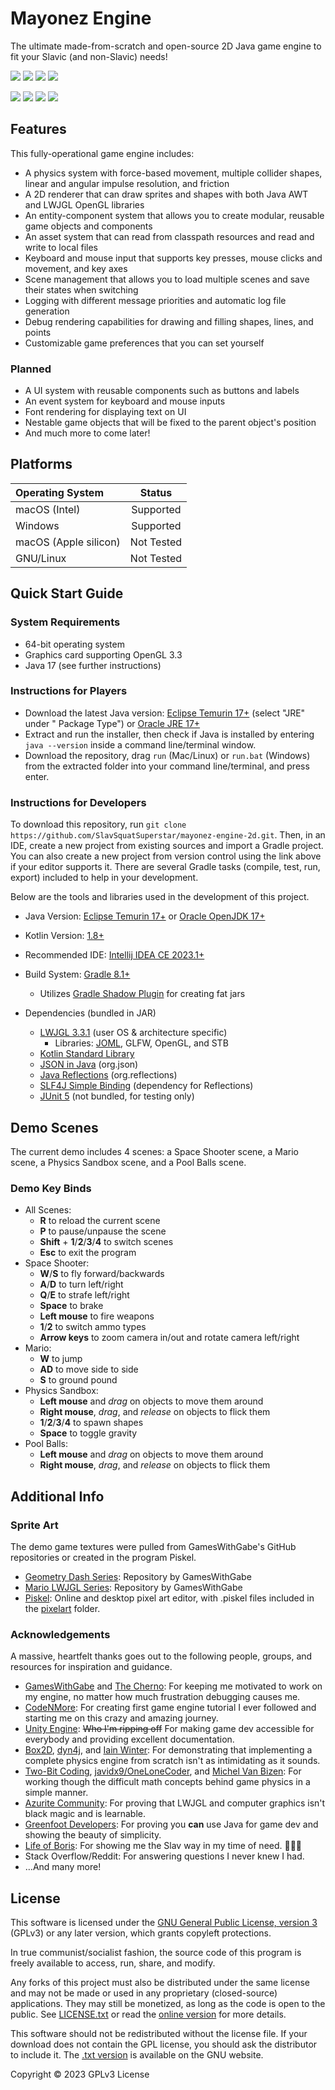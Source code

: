 # Mayonez Engine

The ultimate made-from-scratch and open-source 2D Java game engine to fit your Slavic (and non-Slavic) needs!

<img src="https://img.shields.io/badge/platform-macOS-lightgrey"></img>
<img src="https://img.shields.io/badge/platform-Windows-lightgrey"></img>
<img src="https://img.shields.io/badge/stable-v0.7.6-green"></img>
<img src=https://img.shields.io/badge/build-passing-brightgreen></img>

<img src="https://img.shields.io/badge/Made%20with-Java-red"></img>
<img src="https://img.shields.io/badge/Made%20with-Kotlin-red"></img>
<img src="https://img.shields.io/badge/Made%20with-LWJGL-blue"></img>
<img src=https://img.shields.io/badge/license-GPL3-blue></img>

## Features

This fully-operational game engine includes:

- A physics system with force-based movement, multiple collider shapes, linear and angular impulse resolution, and
  friction
- A 2D renderer that can draw sprites and shapes with both Java AWT and LWJGL OpenGL libraries
- An entity-component system that allows you to create modular, reusable game objects and components
- An asset system that can read from classpath resources and read and write to local files
- Keyboard and mouse input that supports key presses, mouse clicks and movement, and key axes
- Scene management that allows you to load multiple scenes and save their states when switching
- Logging with different message priorities and automatic log file generation
- Debug rendering capabilities for drawing and filling shapes, lines, and points
- Customizable game preferences that you can set yourself

### Planned

- A UI system with reusable components such as buttons and labels
- An event system for keyboard and mouse inputs
- Font rendering for displaying text on UI
- Nestable game objects that will be fixed to the parent object's position
- And much more to come later!

## Platforms

| Operating System      |   Status   |
|:----------------------|:----------:|
| macOS (Intel)         | Supported  |
| Windows               | Supported  | 
| macOS (Apple silicon) | Not Tested |
| GNU/Linux             | Not Tested |

## Quick Start Guide

### System Requirements

- 64-bit operating system
- Graphics card supporting OpenGL 3.3
- Java 17 (see further instructions)

### Instructions for Players

- Download the latest Java version: [Eclipse Temurin 17+](https://adoptium.net/temurin/releases) (select "JRE" under "
  Package Type") or [Oracle JRE 17+](https://www.oracle.com/java/technologies/downloads/)
- Extract and run the installer, then check if Java is installed by entering `java --version` inside a command
  line/terminal window.
- Download the repository, drag `run` (Mac/Linux) or `run.bat` (Windows) from the extracted folder into your command
  line/terminal, and press enter.

### Instructions for Developers

To download this repository, run `git clone https://github.com/SlavSquatSuperstar/mayonez-engine-2d.git`.
Then, in an IDE, create a new project from existing sources and import a Gradle project.
You can also create a new project from version control using the link above if your editor supports it.
There are several Gradle tasks (compile, test, run, export) included to help in your development.

Below are the tools and libraries used in the development of this project.

- Java Version: [Eclipse Temurin 17+](https://adoptium.net/)
  or [Oracle OpenJDK 17+](https://www.oracle.com/java/technologies/downloads/#java17)
- Kotlin Version: [1.8+](https://kotlinlang.org/docs/whatsnew1820.html)
- Recommended IDE: [Intellij IDEA CE 2023.1+](https://www.jetbrains.com/idea/download/)
- Build System: [Gradle 8.1+](https://gradle.org/install/)
    - Utilizes [Gradle Shadow Plugin](https://github.com/johnrengelman/shadow/releases) for creating fat jars

- Dependencies (bundled in JAR)
    - [LWJGL 3.3.1](https://www.lwjgl.org/customize) (user OS & architecture specific)
        - Libraries: [JOML](https://joml-ci.github.io/JOML/), GLFW, OpenGL, and STB
    - [Kotlin Standard Library](https://kotlinlang.org/docs/getting-started.html)
    - [JSON in Java](https://github.com/stleary/JSON-java) (org.json)
    - [Java Reflections](https://github.com/ronmamo/reflections) (org.reflections)
    - [SLF4J Simple Binding](https://www.slf4j.org/) (dependency for Reflections)
    - [JUnit 5](https://junit.org/junit5/docs/current/user-guide/) (not bundled, for testing only)

## Demo Scenes

The current demo includes 4 scenes: a Space Shooter scene, a Mario scene, a Physics Sandbox scene,
and a Pool Balls scene.

### Demo Key Binds

- All Scenes:
    - **R** to reload the current scene
    - **P** to pause/unpause the scene
    - **Shift** + **1**/**2**/**3**/**4** to switch scenes
    - **Esc** to exit the program
- Space Shooter:
    - **W**/**S** to fly forward/backwards
    - **A**/**D** to turn left/right
    - **Q**/**E** to strafe left/right
    - **Space** to brake
    - **Left mouse** to fire weapons
    - **1**/**2** to switch ammo types
    - **Arrow keys** to zoom camera in/out and rotate camera left/right
- Mario:
    - **W** to jump
    - **AD** to move side to side
    - **S** to ground pound
- Physics Sandbox:
    - **Left mouse** and *drag* on objects to move them around
    - **Right mouse**, *drag*, and *release* on objects to flick them
    - **1**/**2**/**3**/**4** to spawn shapes
    - **Space** to toggle gravity
- Pool Balls:
    - **Left mouse** and *drag* on objects to move them around
    - **Right mouse**, *drag*, and *release* on objects to flick them

## Additional Info

### Sprite Art

The demo game textures were pulled from GamesWithGabe's GitHub repositories or created in the program Piskel.

- [Geometry Dash Series](https://github.com/codingminecraft/GeometryDash): Repository by GamesWithGabe
- [Mario LWJGL Series](https://github.com/codingminecraft/MarioYoutube): Repository by GamesWithGabe
- [Piskel](https://www.piskelapp.com/): Online and desktop pixel art editor, with .piskel files included in
  the [pixelart](pixelart) folder.

### Acknowledgements

A massive, heartfelt thanks goes out to the following people, groups, and resources for inspiration and guidance.

- [GamesWithGabe](https://youtube.com/c/GamesWithGabe) and [The Cherno](https://youtube.com/c/TheChernoProject): For
  keeping me motivated to work on my engine, no matter how much frustration debugging causes me.
- [CodeNMore](https://www.youtube.com/playlist?list=PLah6faXAgguMnTBs3JnEJY0shAc18XYQZ): For creating first game engine
  tutorial I ever followed and starting me on this crazy and amazing journey.
- [Unity Engine](https://docs.unity3d.com/ScriptReference/): ~~Who I'm ripping off~~ For making game dev
  accessible for everybody and providing excellent documentation.
- [Box2D](https://box2d.org/), [dyn4j](https://dyn4j.org/), and [Iain Winter](https://github.com/IainWinter/IwEngine):
  For demonstrating that implementing a complete physics engine from scratch isn't as intimidating as it sounds.
- [Two-Bit Coding](https://www.youtube.com/@two-bitcoding8018),
  [javidx9/OneLoneCoder](https://www.youtube.com/c/javidx9),
  and [Michel Van Bizen](https://www.youtube.com/c/MichelvanBiezen): For working though the difficult math concepts
  behind game physics in a simple manner.
- [Azurite Community](https://azurite-engine.github.io/): For proving that LWJGL and computer graphics isn't black
  magic and is learnable.
- [Greenfoot Developers](https://www.greenfoot.org/files/javadoc/): For proving you **can** use Java for game dev and
  showing the beauty of simplicity.
- [Life of Boris](https://www.youtube.com/c/LifeofBoris/featured): For showing me the Slav way in my time of need.
  🥔🤘🥃
- Stack Overflow/Reddit: For answering questions I never knew I had.
- …And many more!

## License

This software is licensed under the [GNU General Public License, version 3](https://www.gnu.org/licenses/#GPL) (GPLv3)
or any
later version, which grants copyleft
protections.

In true communist/socialist fashion, the source code of this program is freely available to access, run, share, and
modify.

Any forks of this project must also be distributed under the same license and may not be made or used in any proprietary
(closed-source) applications. They may still be monetized, as long as the code is open to the public.
See [LICENSE.txt](LICENSE.txt) or read the [online version]((https://www.gnu.org/licenses/gpl-3.0.html)) for more
details.

This software should not be redistributed without the license file. If your download does not contain the GPL license,
you should ask the distributor to include it. The [.txt version](https://www.gnu.org/licenses/gpl-3.0.txt) is available
on the GNU website.

Copyright © 2023 GPLv3 License
